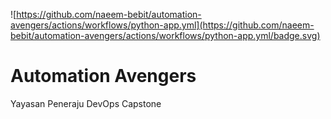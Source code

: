 ![https://github.com/naeem-bebit/automation-avengers/actions/workflows/python-app.yml](https://github.com/naeem-bebit/automation-avengers/actions/workflows/python-app.yml/badge.svg)

# Automation Avengers
Yayasan Peneraju DevOps Capstone
